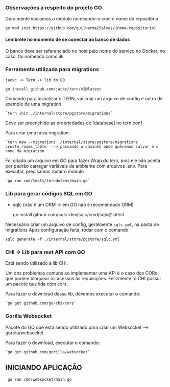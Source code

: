 ### Observações a respeito do projeto GO

Geralmente iniciamos o módulo nomeando-o com o nome do repositório

    go mod init https://github.com/guilherme25alves/{nome-repositorio}

#### Lembrete no momento de se conectar ao banco de dados

O banco deve ser referenciado no host pelo nome do serviço no Docker, no caso, foi nomeado como `db`.

### Ferramenta utilizada para migrations 

    jackc -> Tern -> lib do GO

    go install github.com/jackc/tern/v2@latest

Comando para inicializar o TERN, vai criar um arquivo de config e outro de exemplo de uma migration

    `tern init ./internal/store/pgstore/migrations`

Deve ser preenchido as propriedades de [database] no tern.conf 

Para criar uma nova migration: 

    `tern new --migrations ./internal/store/pgstore/migrations create_rooms_table` --> passando o caminho onde queremos salvar e o nome da migration

Foi criado um arquivo em GO para fazer Wrap do tern, pois ele não aceita por padrão carregar variáveis de ambiente
com arquivos .env. Para executar, precisamos rodar o módulo

    `go run cmd/tools/terndotenv/main.go`

### Lib para gerar códigos SQL em GO 

- sqlc (não é um ORM -> em GO não é recomendado ORM)

    go install github.com/sqlc-dev/sqlc/cmd/sqlc@latest

Necessário criar um arquivo de config, geralmente `sqlc.yml`, na pasta de migrations
Após configuração feita, rodar com o comando 

    sqlc generate -f ./internal/store/pgstore/sqlc.yml

### CHI -> Lib para rest API com GO 

Está sendo utilizado a lib CHI. 

Um dos problemas comuns ao implementar uma API é o caso dos CORs que podem bloquear os acessos as requisições. Felizmente, o CHI possui um pacote que lida com cors. 

Para fazer o download dessa lib, devemos executar o comando: 

    `go get github.com/go-chi/cors`


### Gorilla Websocket

Pacote do GO que está sendo utilizado para criar um Websocket --> gorrila/websocket

Para fazer o download, executar o comando: 

    `go get github.com/gorilla/websocket`

## INICIANDO APLICAÇÃO

     go run cmd/websocket/main.go